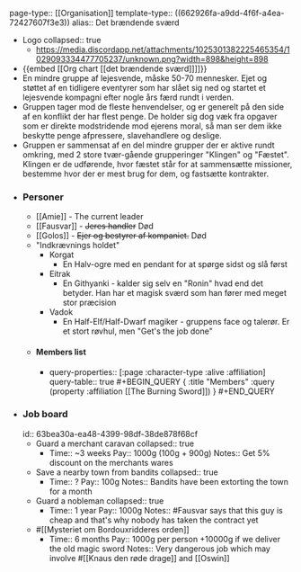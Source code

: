 page-type:: [[Organisation]]
template-type:: ((662926fa-a9dd-4f6f-a4ea-72427607f3e3))
alias:: Det brændende sværd

- Logo
  collapsed:: true
	- https://media.discordapp.net/attachments/1025301382225465354/1029093334477705237/unknown.png?width=898&height=898
- {{embed [[Org chart [[det brændende sværd]]]]}}
- En mindre gruppe af lejesvende, måske 50-70 mennesker. 
  Ejet og støttet af en tidligere eventyrer som har slået sig ned og startet et lejesvende kompagni efter nogle års færd rundt i verden.
- Gruppen tager mod de fleste henvendelser, og er generelt på den side af en konflikt der har flest penge. De holder sig dog væk fra opgaver som er direkte modstridende mod ejerens moral, så man ser dem ikke beskytte penge afpressere, slavehandlere og deslige.
- Gruppen er sammensat af en del mindre grupper der er aktive rundt omkring, med 2 store tvær-gående grupperinger "Klingen" og "Fæstet". 
  Klingen er de udførende, hvor fæstet står for at sammensætte missioner, bestemme hvor der er mest brug for dem, og fastsætte kontrakter.
- ### Personer
	- [[Amie]] - The current leader
	- [[Fausvar]] - ~~Jeres handler~~ Død
	- [[Golos]] - ~~Ejer og bestyrer af kompaniet.~~ Død
	- "Indkrævnings holdet"
		- Korgat
			- En Halv-ogre med en pendant for at spørge sidst og slå først
		- Eitrak
			- En Githyanki - kalder sig selv en "Ronin" hvad end det betyder. Han har et magisk sværd som han fører med meget stor præcision
		- Vadok
			- En Half-Elf/Half-Dwarf magiker - gruppens face og talerør. Er et stort røvhul, men "Get's the job done"
	- #### Members list
		- query-properties:: [:page :character-type :alive :affiliation]
		  query-table:: true
		  #+BEGIN_QUERY
		  {
		  :title "Members"
		  :query (property :affiliation [[The Burning Sword]])
		  }
		  #+END_QUERY
- ### Job board
  id:: 63bea30a-ea48-4399-98df-38de878f68cf
	- Guard a merchant caravan
	  collapsed:: true
		- Time:: ~3 weeks
		  Pay:: 1000g (100g + 900g)
		  Notes:: Get 5% discount on the merchants wares
	- Save a nearby town from bandits
	  collapsed:: true
		- Time:: ?
		  Pay:: 100g
		  Notes:: Bandits have been extorting the town for a month
	- Guard a nobleman
	  collapsed:: true
		- Time:: 1 year
		  Pay:: 1000g
		  Notes:: #Fausvar says that this guy is cheap and that's why nobody has taken the contract yet
	- #[[Mysteriet om Bordouxridderes orden]]
		- Time:: 6 months
		  Pay:: 1000g per person +10000g if we deliver the old magic sword
		  Notes:: Very dangerous job which may involve #[[Knaus den røde drage]] and [[Oswin]]